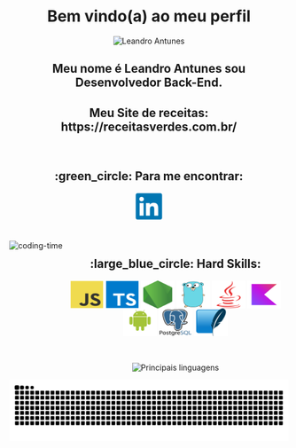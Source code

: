   <h1 align="center">Bem vindo(a) ao meu perfil </h1>

<div align="center">
  <img src="https://github-production-user-asset-6210df.s3.amazonaws.com/131140028/428245168-e21a869b-7810-40e1-a2ea-934f6fee5310.png?X-Amz-Algorithm=AWS4-HMAC-SHA256&X-Amz-Credential=AKIAVCODYLSA53PQK4ZA%2F20250329%2Fus-east-1%2Fs3%2Faws4_request&X-Amz-Date=20250329T021614Z&X-Amz-Expires=300&X-Amz-Signature=285443029c866203bd7e99c0f63419a48fc03a7b36d28c8ff26b7ad60cf1a442&X-Amz-SignedHeaders=host" width="500" alt="Leandro Antunes">
</div>

<div  align="center"> 
  <h2 align="center">Meu nome é Leandro Antunes sou Desenvolvedor Back-End. </h2>
 </div>
 <div  align="center"> 
  <h2 align="center">Meu Site de receitas: https://receitasverdes.com.br/ </h2>
 </div>
    

<br>

<div  align="center"> 
  <h2 align="center">:green_circle: Para me encontrar: </h2>
  <a href = "https://www.linkedin.com/in/leandrosantosjs/">
      <img width="50" src="https://github.com/devicons/devicon/blob/master/icons/linkedin/linkedin-original.svg">
    </a>
 </div>

<br>

<div  align="center"> 
  <div style="display: inline_block"><br>
    <img align="left" height="250" alt="coding-time" src="code.gif">
    <h2 align="center"> :large_blue_circle: Hard Skills:</h2>
    <img align="center" height="50" width="60" alt="java-plain"  src="https://github.com/devicons/devicon/blob/master/icons/javascript/javascript-original.svg">
    <img align="center" height="50" width="60" alt="typescript-icon" src="https://github.com/devicons/devicon/blob/master/icons/typescript/typescript-original.svg">
    <img align="center" height="50" width="60" alt="nodejs-icon" src="https://github.com/devicons/devicon/blob/master/icons/nodejs/nodejs-original.svg">
    <img align="center" height="50" width="60" alt="go-icon" src="https://github.com/devicons/devicon/blob/master/icons/go/go-original.svg">
    <img align="center" height="50" width="60" alt="js-icon"  src="https://github.com/devicons/devicon/blob/master/icons/java/java-plain.svg">
    <img align="center" height="50" width="60" alt="kotlin-icon" src="https://github.com/devicons/devicon/blob/master/icons/kotlin/kotlin-original.svg">
    <img align="center" height="50" width="60" alt="android-icon" src="https://github.com/devicons/devicon/blob/master/icons/android/android-original-wordmark.svg">
    <img align="center" height="50" width="60" alt="postgresql" src="https://github.com/devicons/devicon/blob/master/icons/postgresql/postgresql-original-wordmark.svg">
    <img align="center" height="50" width="60" alt="sqlite-icon" src="https://github.com/devicons/devicon/blob/master/icons/sqlite/sqlite-original.svg">
    </div>

<br>
<br>


![Principais linguagens](https://github-readme-stats.vercel.app/api/top-langs/?username=leandroAntunes00&theme=dracula&hide_border=true&custom_title=Principais%20%linguagens)



![snake gif](https://github.com/leandroAntunesDosSantos/leandroAntunesDosSantos/blob/output/github-contribution-grid-snake-dark.svg)
